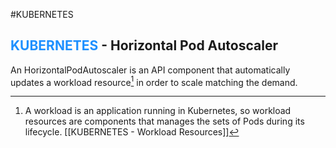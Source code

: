 #KUBERNETES 

## <span style="color:DodgerBlue;">KUBERNETES</span> - Horizontal Pod Autoscaler

An HorizontalPodAutoscaler is an API component that automatically updates a workload resource[^1] in order to scale matching the demand. 


[^1]: A workload is an application running in Kubernetes, so workload resources are components that manages the sets of Pods during its lifecycle. [[KUBERNETES - Workload Resources]]